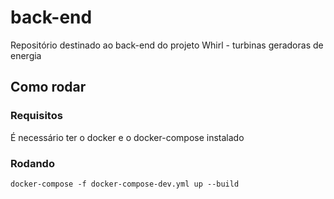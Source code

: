 # back-end
Repositório destinado ao back-end do projeto Whirl - turbinas geradoras de energia


## Como rodar

### Requisitos 

É necessário ter o docker e o docker-compose instalado

### Rodando

```
docker-compose -f docker-compose-dev.yml up --build
```